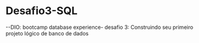 # Desafio3-SQL
--DIO: bootcamp database experience- desafio 3: Construindo seu primeiro projeto lógico de banco de dados
